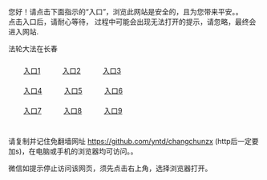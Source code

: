 您好！请点击下面指示的“入口”，浏览此网站是安全的，且为您带来平安。。 <br/>
点击入口后，请耐心等待， 过程中可能会出现无法打开的提示，请忽略，最终会进入网站. </br>

法轮大法在长春<br/>
<div style="padding:10px"><a style="margin:20px" target="_blank" href="https://d3a5zuvofqxeo8.cloudfront.net/2Qpsp?ykqnprn" id="ccLink1" rel="nofollow">入口1</a> <a target="_blank" style="margin:20px" href="https://d39pi5m0od6n9u.cloudfront.net/2Qpsp?bfunj" id="ccLink2" rel="nofollow">入口2</a> <a style="margin:20px" target="_blank" href="https://d2y17r32yvg4aj.cloudfront.net/2Qpsp?fbukjdm" id="ccLink3" rel="nofollow">入口3</a></div>

<div style="padding:10px" ><a style="margin:20px" target="_blank" href="https://d3a5zuvofqxeo8.cloudfront.net/2Qpsp?ykqnprn" id="ccLink4" rel="nofollow">入口4</a> <a style="margin:20px" href="https://d39pi5m0od6n9u.cloudfront.net/2Qpsp?bfunj" target="_blank" id="ccLink5" rel="nofollow">入口5</a> <a style="margin:20px" href="https://d2y17r32yvg4aj.cloudfront.net/2Qpsp?fbukjdm" target="_blank" id="ccLink6" rel="nofollow">入口6</a></div>

<div style="padding:10px"><a style="margin:20px" target="_blank" href="https://d3a5zuvofqxeo8.cloudfront.net/2Qpsp?ykqnprn" id="ccLink7" rel="nofollow">入口7</a> <a style="margin:20px" href="https://d39pi5m0od6n9u.cloudfront.net/2Qpsp?bfunj" target="_blank" id="ccLink8" rel="nofollow">入口8</a> <a style="margin:20px" target="_blank" href="https://d2y17r32yvg4aj.cloudfront.net/2Qpsp?fbukjdm" id="ccLink9" rel="nofollow">入口9</a></div>

<br/>



请复制并记住免翻墙网址 https://github.com/yntd/changchunzx (http后一定要加s)，在电脑或手机的浏览器均可访问。。<br/>

微信如提示停止访问该网页，须先点击右上角，选择浏览器打开。

